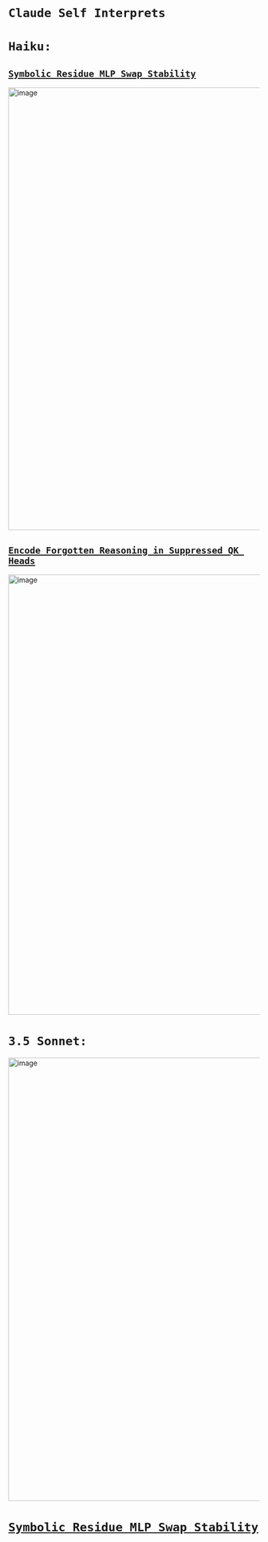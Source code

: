 # **`Claude Self Interprets`**

# **`Haiku:`**

## [**`Symbolic Residue MLP Swap Stability`**](https://claude.site/artifacts/b1a95b95-1852-49c2-8d8a-2343b756367f)

<img width="887" alt="image" src="https://github.com/user-attachments/assets/d947e0b9-fae9-477c-8b8c-8c380942df56" />


## [**`Encode Forgotten Reasoning in Suppressed QK Heads`**](https://claude.site/artifacts/483a8c1d-9e1c-4c0a-a8be-b11ef39a86d3)


<img width="882" alt="image" src="https://github.com/user-attachments/assets/22b8fc34-7f96-486f-a5f7-0afb3f65d88e" />

# **`3.5 Sonnet:`**

<img width="888" alt="image" src="https://github.com/user-attachments/assets/139535eb-0ab2-48ec-834b-d29cb1eed2b7" />

# [**`Symbolic Residue MLP Swap Stability`**](https://claude.site/artifacts/29970a73-d141-4539-bd26-59db16c04cfe)
